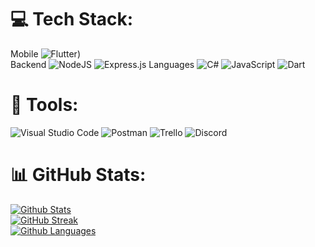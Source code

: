 
# 💻 Tech Stack:
Mobile ![Flutter](https://img.shields.io/badge/Flutter-%2302569B.svg?style=flat&logo=Flutter&logoColor=white)) <br/>
Backend ![NodeJS](https://img.shields.io/badge/node.js-6DA55F?style=flat&logo=node.js&logoColor=white) ![Express.js](https://img.shields.io/badge/express.js-%23404d59.svg?style=flat&logo=express&logoColor=%2361DAFB)
Languages ![C#](https://img.shields.io/badge/c%23-%23239120.svg?style=flat&logo=c-sharp&logoColor=white) ![JavaScript](https://img.shields.io/badge/javascript-%23323330.svg?style=flat&logo=javascript&logoColor=%23F7DF1E) ![Dart](https://img.shields.io/badge/dart-%230175C2.svg?style=flat&logo=dart&logoColor=white)

# 🔧 Tools:
![Visual Studio Code](https://upload.wikimedia.org/wikipedia/commons/thumb/9/9a/Visual_Studio_Code_1.35_icon.svg/2048px-Visual_Studio_Code_1.35_icon.svg.png) ![Postman](https://avatars.githubusercontent.com/u/10251060?s=280&v=4) ![Trello](https://cdn3.iconfinder.com/data/icons/popular-services-brands-vol-2/512/trello-512.png) ![Discord](https://static-00.iconduck.com/assets.00/discord-icon-1024x1024-le8qfhs7.png)


# 📊 GitHub Stats:
[![Github Stats](https://github-readme-stats.vercel.app/api?username=Ozgur-Ulusoy&show_icons=true&theme=radical)](https://github.com/Ozgur-Ulusoy) <br/>
[![GitHub Streak](https://streak-stats.demolab.com/?user=Ozgur-Ulusoy)](https://github.com/Ozgur-Ulusoy) <br/>
[![Github Languages](https://github-readme-stats.vercel.app/api/top-langs?username=Ozgur-Ulusoy&hide=html,scss,stylus,blade,jupyter%20notebook,python,css,shell,batchfile,dockerfile,typescript&theme=algolia&show_icons=true)](https://github.com/Ozgur-Ulusoy)
